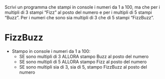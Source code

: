 Scrivi un programma che stampi in console i numeri da 1 a 100, ma che per i multipli di 3 stampi “Fizz” al posto del numero e per i multipli di 5 stampi “Buzz”. Per i numeri che sono sia multipli di 3 che di 5 stampi “FizzBuzz”.


# FizzBuzz
- Stampo in console i numeri da 1 a 100:
    - SE sono multipli di 3
      ALLORA stampo Buzz al posto del numero
    - SE sono multipli di 5
      ALLORA stampo Fizz al posto del numero
    - SE sono multipli sia di 3, sia di 5, stampo FizzBuzz al posto del numero